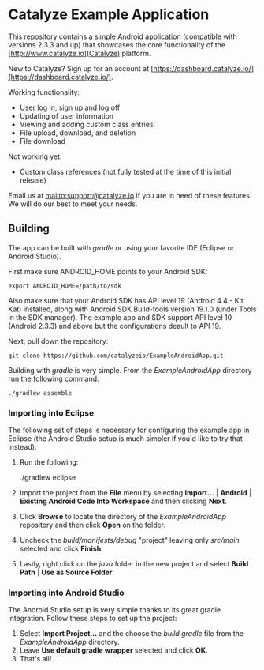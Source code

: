Catalyze Example Application 
==========

This repository contains a simple Android application (compatible with versions 2.3.3 and up) that showcases the core functionality of the [http://www.catalyze.io](Catalyze) platform. 

New to Catalyze? Sign up for an account at [https://dashboard.catalyze.io/](https://dashboard.catalyze.io/).

Working functionality: 
* User log in, sign up and log off 
* Updating of user information
* Viewing and adding custom class entries.
* File upload, download, and deletion
* File download

Not working yet:
* Custom class references (not fully tested at the time of this initial release) 

Email us at <mailto:support@catalyze.io> if you are in need of these features. We will do our best to meet your needs. 


Building
--------

The app can be built with *gradle* or using your favorite IDE (Eclipse or Android Studio). 

First make sure ANDROID_HOME points to your Android SDK:

    export ANDROID_HOME=/path/to/sdk

Also make sure that your Android SDK has API level 19 (Android 4.4 - Kit Kat) installed, along with Android SDK Build-tools version 19.1.0 (under Tools in the SDK manager). The example app and SDK support API level 10 (Android 2.3.3) and above but the configurations deault to API 19. 

Next, pull down the repository:

    git clone https://github.com/catalyzeio/ExampleAndroidApp.git

Building with *gradle* is very simple. From the *ExampleAndroidApp* directory run the following command:

    ./gradlew assemble

### Importing into Eclipse 

The following set of steps is necessary for configuring the example app in Eclipse (the Android Studio setup is much simpler if you'd like to try that instead):

1. Run the following:

    ./gradlew eclipse

2. Import the project from the **File** menu by selecting **Import...** | **Android** | **Existing Android Code Into Workspace** and then clicking **Next**. 
3. Click **Browse** to locate the directory of the *ExampleAndroidApp* repository and then click **Open** on the folder. 
4. Uncheck the *build/manifests/debug* "project" leaving only *src/main* selected and click **Finish**. 
5. Lastly, right click on the *java* folder in the new project and select **Build Path** | **Use as Source Folder**.  

### Importing into Android Studio 

The Android Studio setup is very simple thanks to its great gradle integration. Follow these steps to set up the project:

1. Select **Import Project...** and the choose the *build.gradle* file from the *ExampleAndroidApp* directory. 
2. Leave **Use default gradle wrapper** selected and click **OK**. 
3. That's all!
